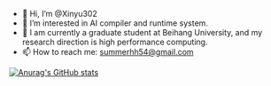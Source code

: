 - 👋 Hi, I’m @Xinyu302
- 👀 I’m interested in AI compiler and runtime system.
- 🌱 I am currently a graduate student at Beihang University, and my research direction is high performance computing.
- 📫 How to reach me: [summerhh54@gmail.com](mailto:summerhh54@gmail.com)

[![Anurag's GitHub stats](https://github-readme-stats.vercel.app/api?username=Xinyu302)](https://github.com/anuraghazra/github-readme-stats)
<!--
**Xinyu302/Xinyu302** is a ✨ _special_ ✨ repository because its `README.md` (this file) appears on your GitHub profile.

Here are some ideas to get you started:

- 🔭 I’m currently working on ...
- 🌱 I’m currently learning ...
- 👯 I’m looking to collaborate on ...
- 🤔 I’m looking for help with ...
- 💬 Ask me about ...
- 📫 How to reach me: ...
- 😄 Pronouns: ...
- ⚡ Fun fact: ...
-->
